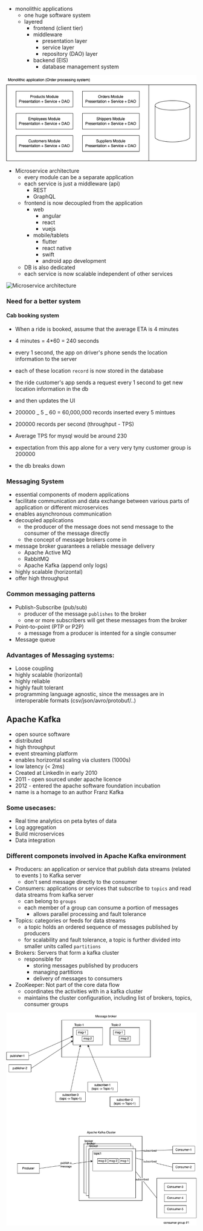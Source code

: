 - monolithic applications
  - one huge software system
  - layered
    - frontend (client tier)
    - middleware
      - presentation layer
      - service layer
      - repository (DAO) layer
    - backend (EIS)
      - database management system

![Monolithic application](./monolith.dio.png)

- Microservice architecture
  - every module can be a separate application
  - each service is just a middleware (api)
    - REST
    - GraphQL
  - frontend is now decoupled from the application
    - web
      - angular
      - react
      - vuejs
    - mobile/tablets
      - flutter
      - react native
      - swift
      - android app development
  - DB is also dedicated
  - each service is now scalable independent of other services

![Microservice architecture](https://microservices.io/i/Microservice_Architecture.png)

### Need for a better system

#### Cab booking system

- When a ride is booked, assume that the average ETA is 4 minutes
- 4 minutes = 4\*60 = 240 seconds
- every 1 second, the app on driver's phone sends the location information to the server
- each of these location `record` is now stored in the database
- the ride customer's app sends a request every 1 second to get new location information in the db
- and then updates the UI

- 200000 _ 5 _ 60 = 60,000,000 records inserted every 5 mintues
- 200000 records per second (throughput - TPS)

- Average TPS for mysql would be around 230
- expectation from this app alone for a very very tyny customer group is 200000
- the db breaks down

### Messaging System

- essential components of modern applications
- facilitate communication and data exchange between various parts of application or different microservices
- enables asynchronous communication
- decoupled applications
  - the producer of the message does not send message to the consumer of the message directly
  - the concept of message brokers come in
- message broker guarantees a reliable message delivery
  - Apache Active MQ
  - RabbitMQ
  - Apache Kafka (append only logs)
- highly scalable (horizontal)
- offer high throughput

### Common messaging patterns

- Publish-Subscribe (pub/sub)
  - producer of the message `publishes` to the broker
  - one or more subscribers will get these messages from the broker
- Point-to-point (PTP or P2P)
  - a message from a producer is intented for a single consumer
- Message queue

### Advantages of Messaging systems:

- Loose coupling
- highly scalable (horizontal)
- highly reliable
- highly fault tolerant
- programming language agnostic, since the messages are in interoperable formats (csv/json/avro/protobuf/..)

## Apache Kafka

- open source software
- distributed
- high throughput
- event streaming platform
- enables horizontal scaling via clusters (1000s)
- low latency (< 2ms)
- Created at LinkedIn in early 2010
- 2011 - open sourced under apache licence
- 2012 - entered the apache software foundation incubation
- name is a homage to an author Franz Kafka

### Some usecases:

- Real time analytics on peta bytes of data
- Log aggregation
- Build microservices
- Data integration

### Different componets involved in Apache Kafka environment

- Producers: an application or service that publish data streams (related to events ) to Kafka server
  - don't send message directly to the consumer
- Consumers: applications or services that subscribe to `topics` and read data streams from kafka server
  - can belong to `groups`
  - each member of a group can consume a portion of messages
    - allows parallel processing and fault tolerance
- Topics: categories or feeds for data streams
  - a topic holds an ordered sequence of messages published by producers
  - for scalability and fault tolerance, a topic is further divided into smaller units called `partitions`
- Brokers: Servers that form a kafka cluster
  - responsible for
    - storing messages published by producers
    - managing partitions
    - delivery of messages to consumers
- ZooKeeper: Not part of the core data flow
  - coordinates the activities with in a kafka cluster
  - maintains the cluster configuration, including list of brokers, topics, consumer groups

![kafka architecture](./kafka-architecture.dio.png)
